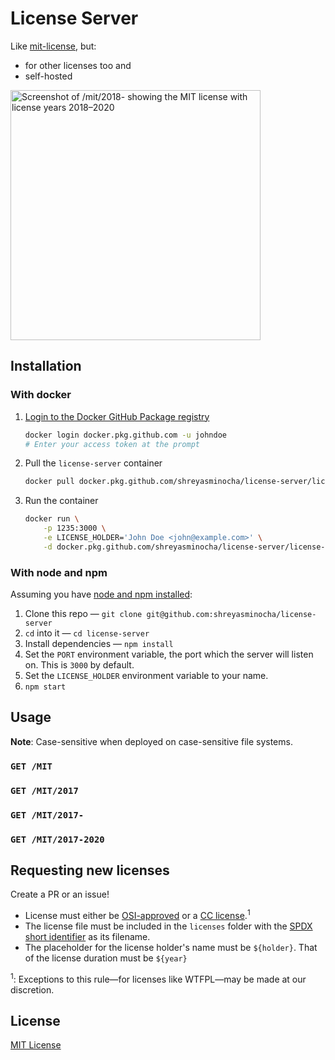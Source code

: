 # License Server

Like [mit-license](https://github.com/remy/mit-license), but:

-   for other licenses too and
-   self-hosted

<img src="https://coinsh.red/u/2a95c80c-f8c1-4e62-b5bd-28896b7cbf7d.jpg" alt="Screenshot of /mit/2018- showing the MIT license with license years 2018–2020" width="400"/>

## Installation

### With docker

1. [Login to the Docker GitHub Package registry](https://docs.github.com/en/packages/using-github-packages-with-your-projects-ecosystem/configuring-docker-for-use-with-github-packages#authenticating-with-a-personal-access-token)

    ```sh
    docker login docker.pkg.github.com -u johndoe
    # Enter your access token at the prompt
    ```

2. Pull the `license-server` container

    ```sh
    docker pull docker.pkg.github.com/shreyasminocha/license-server/license-server:0.1.0
    ```

3. Run the container

    ```sh
    docker run \
        -p 1235:3000 \
        -e LICENSE_HOLDER='John Doe <john@example.com>' \
        -d docker.pkg.github.com/shreyasminocha/license-server/license-server:0.1.0
    ```

### With node and npm

Assuming you have [node and npm installed](https://nodejs.org/en):

1. Clone this repo — `git clone git@github.com:shreyasminocha/license-server`
2. `cd` into it — `cd license-server`
3. Install dependencies — `npm install`
4. Set the `PORT` environment variable, the port which the server will listen on. This is `3000` by default.
5. Set the `LICENSE_HOLDER` environment variable to your name.
6. `npm start`

## Usage

**Note**: Case-sensitive when deployed on case-sensitive file systems.

### `GET /MIT`

### `GET /MIT/2017`

### `GET /MIT/2017-`

### `GET /MIT/2017-2020`

## Requesting new licenses

Create a PR or an issue!

-   License must either be [OSI-approved](https://opensource.org/licenses/alphabetical) or a [CC license](https://creativecommons.org/licenses/).<sup>1</sup>
-   The license file must be included in the `licenses` folder with the [SPDX short identifier](https://spdx.org/using-spdx-license-identifier) as its filename.
-   The placeholder for the license holder's name must be `${holder}`. That of the license duration must be `${year}`

<sup>1</sup>: Exceptions to this rule—for licenses like WTFPL—may be made at our discretion.

## License

[MIT License](https://shreyas.mit-license.org)
